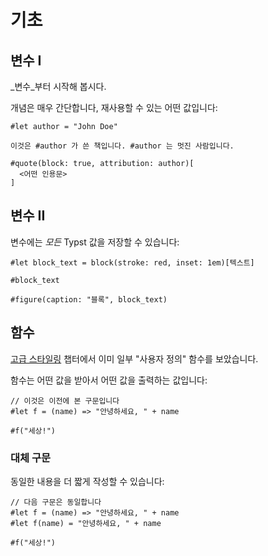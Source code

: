 # 기초
## 변수 I
_변수_부터 시작해 봅시다.

개념은 매우 간단합니다, 재사용할 수 있는 어떤 값입니다:
```typ
#let author = "John Doe"

이것은 #author 가 쓴 책입니다. #author 는 멋진 사람입니다.

#quote(block: true, attribution: author)[
  <어떤 인용문>
]
```

## 변수 II
변수에는 _모든_ Typst 값을 저장할 수 있습니다:

```typ
#let block_text = block(stroke: red, inset: 1em)[텍스트]

#block_text

#figure(caption: "블록", block_text)
```

## 함수
[고급 스타일링](../tutorial/advanced_styling.md) 챕터에서 이미 일부 "사용자 정의" 함수를 보았습니다.

함수는 어떤 값을 받아서
어떤 값을 출력하는 값입니다:

```typ
// 이것은 이전에 본 구문입니다
#let f = (name) => "안녕하세요, " + name

#f("세상!")
```

### 대체 구문
동일한 내용을 더 짧게 작성할 수 있습니다:

```typ
// 다음 구문은 동일합니다
#let f = (name) => "안녕하세요, " + name
#let f(name) = "안녕하세요, " + name

#f("세상!")
```
